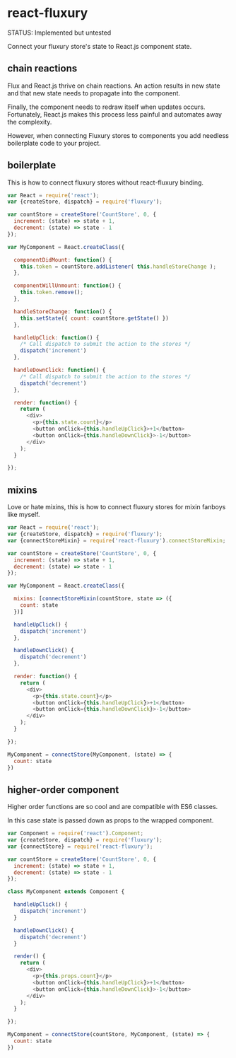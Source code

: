 # react-fluxury

STATUS: Implemented but untested

Connect your fluxury store's state to React.js component state.

## chain reactions

Flux and React.js thrive on chain reactions. An action results in
new state and that new state needs to propagate into the component.

Finally, the component needs to redraw itself when updates occurs. Fortunately,
React.js makes this process less painful and automates away the complexity.

However, when connecting Fluxury stores to components you add needless boilerplate
code to your project.

## boilerplate

This is how to connect fluxury stores without react-fluxury binding.

```js
var React = require('react');
var {createStore, dispatch} = require('fluxury');

var countStore = createStore('CountStore', 0, {
  increment: (state) => state + 1,
  decrement: (state) => state - 1
});

var MyComponent = React.createClass({

  componentDidMount: function() {
    this.token = countStore.addListener( this.handleStoreChange );
  },

  componentWillUnmount: function() {
    this.token.remove();
  },

  handleStoreChange: function() {
    this.setState({ count: countStore.getState() })
  },

  handleUpClick: function() {
    /* Call dispatch to submit the action to the stores */
    dispatch('increment')
  },

  handleDownClick: function() {
    /* Call dispatch to submit the action to the stores */
    dispatch('decrement')
  },

  render: function() {
    return (
      <div>
        <p>{this.state.count}</p>
        <button onClick={this.handleUpClick}>+1</button>
        <button onClick={this.handleDownClick}>-1</button>
      </div>
    );
  }

});
```

## mixins

Love or hate mixins, this is how to connect fluxury stores for mixin fanboys like myself.

```js
var React = require('react');
var {createStore, dispatch} = require('fluxury');
var {connectStoreMixin} = require('react-fluxury').connectStoreMixin;

var countStore = createStore('CountStore', 0, {
  increment: (state) => state + 1,
  decrement: (state) => state - 1
});

var MyComponent = React.createClass({

  mixins: [connectStoreMixin(countStore, state => ({
    count: state
  })]

  handleUpClick() {
    dispatch('increment')
  },

  handleDownClick() {
    dispatch('decrement')
  },

  render: function() {
    return (
      <div>
        <p>{this.state.count}</p>
        <button onClick={this.handleUpClick}>+1</button>
        <button onClick={this.handleDownClick}>-1</button>
      </div>
    );
  }

});

MyComponent = connectStore(MyComponent, (state) => {
  count: state
})
```

## higher-order component

Higher order functions are so cool and are compatible with ES6 classes.

In this case state is passed down as props to the wrapped component.

```js
var Component = require('react').Component;
var {createStore, dispatch} = require('fluxury');
var {connectStore} = require('react-fluxury');

var countStore = createStore('CountStore', 0, {
  increment: (state) => state + 1,
  decrement: (state) => state - 1
});

class MyComponent extends Component {

  handleUpClick() {
    dispatch('increment')
  }

  handleDownClick() {
    dispatch('decrement')
  }

  render() {
    return (
      <div>
        <p>{this.props.count}</p>
        <button onClick={this.handleUpClick}>+1</button>
        <button onClick={this.handleDownClick}>-1</button>
      </div>
    );
  }

});

MyComponent = connectStore(countStore, MyComponent, (state) => {
  count: state
})
```
